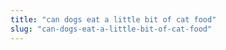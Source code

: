 ```yaml
---
title: "can dogs eat a little bit of cat food"
slug: "can-dogs-eat-a-little-bit-of-cat-food"
---
```


